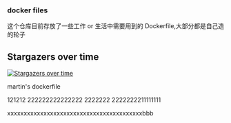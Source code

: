 ### docker files

这个仓库目前存放了一些工作 or 生活中需要用到的 Dockerfile,大部分都是自己造的轮子

## Stargazers over time

[![Stargazers over time](https://starcharts.herokuapp.com/mritd/dockerfile.svg)](https://starcharts.herokuapp.com/mritd/dockerfile)


martin's dockerfile

121212
222222222222222
2222222
2222222211111111






xxxxxxxxxxxxxxxxxxxxxxxxxxxxxxxxxxxxxxxxxbbb